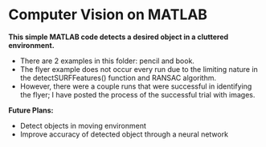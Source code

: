 # Computer Vision on MATLAB

**This simple MATLAB code detects a desired object in a cluttered environment.**  
- There are 2 examples in this folder: pencil and book.  
- The flyer example does not occur every run due to the limiting nature in the detectSURFFeatures() function and RANSAC algorithm.  
- However, there were a couple runs that were successful in identifying the flyer; I have posted the process of the successful trial with images.  
  
**Future Plans:**  
- Detect objects in moving environment
- Improve accuracy of detected object through a neural network
